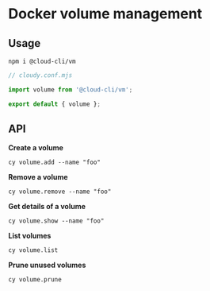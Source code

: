# Docker volume management

## Usage

```
npm i @cloud-cli/vm
```

```js
// cloudy.conf.mjs

import volume from '@cloud-cli/vm';

export default { volume };
```

## API

**Create a volume**

```
cy volume.add --name "foo"
```

**Remove a volume**

```
cy volume.remove --name "foo"
```

**Get details of a volume**

```
cy volume.show --name "foo"
```

**List volumes**

```
cy volume.list
```

**Prune unused volumes**

```
cy volume.prune
```
